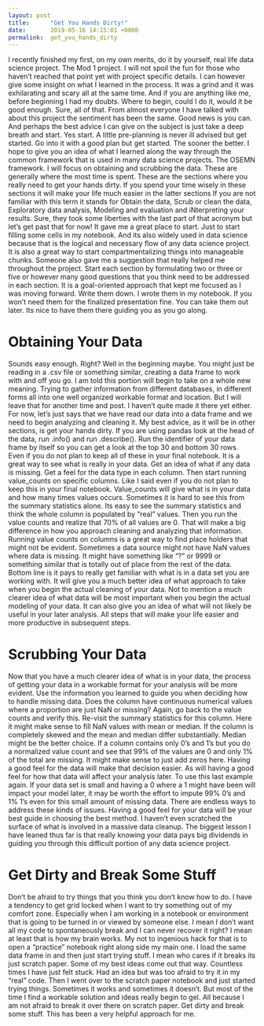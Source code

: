 ```yaml
---
layout: post
title:      "Get You Hands Dirty!"
date:       2019-05-16 14:15:01 +0000
permalink:  get_you_hands_dirty
---
```




I recently finished my first, on my own merits, do it by yourself, real life data science project. The Mod 1 project.  I will not spoil the fun for those who haven’t reached that point yet with project specific details.  I can however give some insight on what I learned in the process.  It was a grind and it was exhilarating and scary all at the same time. And if you are anything like me, before beginning I had my doubts.  Where to begin, could I do it, would it be good enough.  Sure, all of that.  From almost everyone I have talked with about this project the sentiment has been the same.  Good news is you can. And perhaps the best advice I can give on the subject is just take a deep breath and start.  Yes start.  A little pre-planning is never ill advised but get started.  Go into it with a good plan but get started.  The sooner the better.  I hope to give you an idea of what I learned along the way through the common framework that is used in many data science projects.  The OSEMN framework. I will focus on obtaining and scrubbing the data.  These are generally where the most time is spent.  These are the sections where you really need to get your hands dirty.  If you spend your time wisely in these sections it will make your life much easier in the latter sections  If you are not familiar with this term it stands for Obtain the data, Scrub or clean the data, Exploratory data analysis, Modeling and evaluation and iNterpreting your results. Sure, they took some liberties with the last part of that acronym but let’s get past that for now! It gave me a great place to start.  Just to start filling some cells in my notebook.  And its also widely used in data science because that is the logical and necessary flow of any data science project.  It is also a great way to start compartmentalizing things into manageable chunks. Someone also gave me a suggestion that really helped me throughout the project.  Start each section by formulating two or three or five or however many good questions that you think need to be addressed in each section. It is a goal-oriented approach that kept me focused as I was moving forward.  Write them down.  I wrote them in my notebook.  If you won’t need them for the finalized presentation fine.  You can take them out later.  Its nice to have them there guiding you as you go along.


# Obtaining Your Data

Sounds easy enough. Right?  Well in the beginning maybe.  You might just be reading in a .csv file or something similar, creating a data frame to work with and off you go.  I am told this portion will begin to take on a whole new meaning.  Trying to gather information from different databases, in different forms all into one well organized workable format and location.  But I will leave that for another time and post.  I haven’t quite made it there yet either.  For now, let’s just says that we have read our data into a data frame and we need to begin analyzing and cleaning it.  My best advice, as it will be in other sections, is get your hands dirty. If you are using pandas look at the head of the data, run .info() and run .describe().  Run the identifier of your data frame by itself so you can get a look at the top 30 and bottom 30 rows.  Even if you do not plan to keep all of these in your final notebook.  It is a great way to see what is really in your data.  Get an idea of what if any data is missing.  Get a feel for the data type in each column.  Then start running value_counts on specific columns. Like I said even if you do not plan to keep this in your final notebook.  Value_counts will give what is in your data and how many times values occurs.  Sometimes it is hard to see this from the summary statistics alone. Its easy to see the summary statistics and think the whole column is populated by “real” values.  Then you run the value counts and realize that 70% of all values are 0.  That will make a big difference in how you approach cleaning and analyzing that information. Running value counts on columns is a great way to find place holders that might not be evident.  Sometimes a data source might not have NaN values where data is missing.  It might have something like “?” or 9999 or something similar that is totally out of place from the rest of the data.  Bottom line is it pays to really get familiar with what is in a data set you are working with.  It will give you a much better idea of what approach to take when you begin the actual cleaning of your data.  Not to mention a much clearer idea of what data will be most important when you begin the actual modeling of your data.  It can also give you an idea of what will not likely be useful in your later analysis.  All steps that will make your life easier and more productive in subsequent steps.


# Scrubbing Your Data

Now that you have a much clearer idea of what is in your data, the process of getting your data in a workable format for your analysis will be more evident.  Use the information you learned to guide you when deciding how to handle missing data.  Does the column have continuous numerical values where a proportion are just NaN or missing?  Again, go back to the value counts and verify this.  Re-visit the summary statistics for this column.  Here it might make sense to fill NaN values with mean or median.  If the column is completely skewed and the mean and median differ substantially.  Median might be the better choice.  If a column contains only 0’s and 1’s but you do a normalized value count and see that 99% of the values are 0 and only 1% of the total are missing.  It might make sense to just add zeros here.  Having a good feel for the data will make that decision easier. As will having a good feel for how that data will affect your analysis later.  To use this last example again.  If your data set is small and having a 0 where a 1 might have been will impact your model later, it may be worth the effort to impute 99% 0’s and 1% 1’s even for this small amount of missing data.  There are endless ways to address these kinds of issues.  Having a good feel for your data will be your best guide in choosing the best method. I haven’t even scratched the surface of what is involved in a massive data cleanup.  The biggest lesson I have leaned thus far is that really knowing your data pays big dividends in guiding you through this difficult portion of any data science project.


# Get Dirty and Break Some Stuff

Don’t be afraid to try things that you think you don’t know how to do.  I have a tendency to get grid locked when I want to try something out of my comfort zone.  Especially when I am working in a notebook or environment that is going to be turned in or viewed by someone else.  I mean I don’t want all my code to spontaneously break and I can never recover it right?  I mean at least that is how my brain works.  My not to ingenious hack for that is to open a “practice” notebook right along side my main one.  I load the same data frame in and then just start trying stuff.  I mean who cares if it breaks its just scratch paper.  Some of my best ideas come out that way.  Countless times I have just felt stuck.  Had an idea but was too afraid to try it in my “real” code.  Then I went over to the scratch paper notebook and just started trying things.  Sometimes it works and sometimes it doesn’t.  But most of the time I find a workable solution and ideas really begin to gel.  All because I am not afraid to break it over there on scratch paper.  Get dirty and break some stuff.  This has been a very helpful approach for me.



